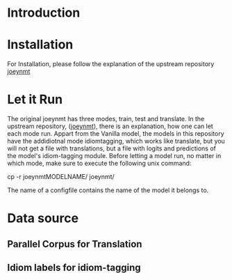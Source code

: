 # Introduction
# Installation
For Installation, please follow the explanation of the upstream repository [joeynmt](https://github.com/joeynmt/joeynmt/tree/main)
# Let it Run
The original joeynmt has three modes, train, test and translate. In the upstream repository, ([joeynmt](https://github.com/joeynmt/joeynmt/tree/main)),
there is an explanation, how one can let each mode run. Appart from the Vanilla model, the models in this repository have the addidiotnal mode idiomtagging, which works
like translate, but you will not get a file with translations, but a file with logits and predictions of the model's idiom-tagging module.
Before letting a model run, no matter in which mode, make sure to execute the following unix command:

cp -r joeynmtMODELNAME/ joeynmt/

The name of a configfile contains the name of the model it belongs to.

# Data source
## Parallel Corpus for Translation 
## Idiom labels for idiom-tagging
